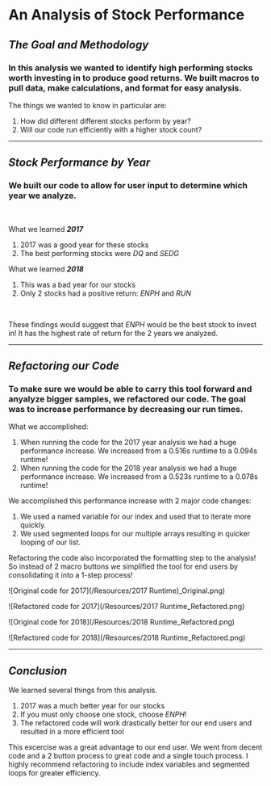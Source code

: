 # An Analysis of Stock Performance
## *The Goal and Methodology*
### In this analysis we wanted to identify high performing stocks worth investing in to produce good returns. We built macros to pull data, make calculations, and format for easy analysis.
The things we wanted to know in particular are:
1. How did different different stocks perform by year?
2. Will our code run efficiently with a higher stock count?
---
## *Stock Performance by Year*
### We built our code to allow for user input to determine which year we analyze.
<br>

What we learned ***2017*** 

1. 2017 was a good year for these stocks
2. The best performing stocks were *DQ* and *SEDG*

What we learned ***2018***
1. This was a bad year for our stocks
2. Only 2 stocks had a positive return: *ENPH* and *RUN*
<br>

These findings would suggest that *ENPH* would be the best stock to invest in! It has the highest rate of return for the 2 years we analyzed.


---
## *Refactoring our Code*
### To make sure we would be able to carry this tool forward and anyalyze bigger samples, we refactored our code. The goal was to increase performance by decreasing our run times.
What we accomplished:
1. When running the code for the 2017 year analysis we had a huge performance increase. We increased from a 0.516s runtime to a 0.094s runtime!
2. When running the code for the 2018 year analysis we had a huge performance increase. We increased from a 0.523s runtime to a 0.078s runtime!

We accomplished this performance increase with 2 major code changes:
1. We used a named variable for our index and used that to iterate more quickly.
2. We used segmented loops for our multiple arrays resulting in quicker looping of our list.

Refactoring the code also incorporated the formatting step to the analysis! So instead of 2 macro buttons we simplified the tool for end users by consolidating it into a 1-step process!

![Original code for 2017](/Resources/2017 Runtime)_Original.png)

![Refactored code for 2017](/Resources/2017 Runtime_Refactored.png)

![Original code for 2018](/Resources/2018 Runtime_Refactored.png)

![Refactored code for 2018](/Resources/2018 Runtime_Refactored.png)

---
## *Conclusion*
We learned several things from this analysis.
1. 2017 was a much better year for our stocks
2. If you must only choose one stock, choose *ENPH*!
3. The refactored code will work drastically better for our end users and resulted in a more efficient tool

This excercise was a great advantage to our end user. We went from decent code and a 2 button process to great code and a single touch process. I highly recommend refactoring to include index variables and segmented loops for greater efficiency. 
